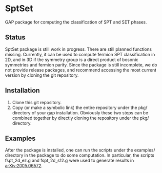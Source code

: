 # SptSet

GAP package for computing the classification of SPT and SET phases.

## Status

SptSet package is still work in progress. There are still planned functions missing.
Currently, it can be used to compute fermion SPT classification in 2D, and in 3D if the symmetry group is a direct product of bosonic symmetries and fermion parity. Since the package is still incomplete, we do not provide release packages, and recommend accessing the most current version by cloning the git repository.

## Installation

1. Clone this git repository.
1. Copy (or make a symbolic link) the entire repository under the pkg/ directory of your gap installation. Obviously these two steps can be combined together by directly cloning the repository under the pkg/ directory.

## Examples

After the package is installed, one can run the scripts under the examples/ directory in the package to do some computation. In particular, the scripts fspt_2d_ez.g and fspt_2d_s12.g were used to generate results in [arXiv:2005.06572](https://arxiv.org/abs/2005.06572).
